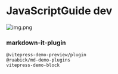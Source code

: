 # JavaScriptGuide dev

![img.png](./public/javascript-guide-logo.svg)

### markdown-it-plugin

```text
@vitepress-demo-preview/plugin
@ruabick/md-demo-plugins
vitepress-demo-block
```
